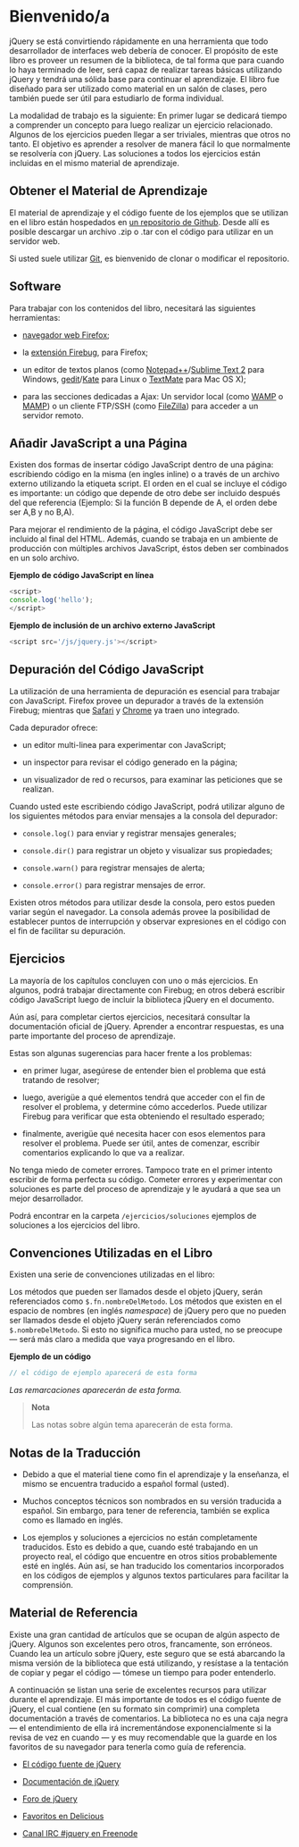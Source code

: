 # Bienvenido/a

jQuery se está convirtiendo rápidamente en una herramienta que todo desarrollador de interfaces web debería de conocer. El propósito de este libro es proveer un resumen de la biblioteca, de tal forma que para cuando lo haya terminado de leer, será capaz de realizar tareas básicas utilizando jQuery y tendrá una sólida base para continuar el aprendizaje. El libro fue diseñado para ser utilizado como material en un salón de clases, pero también puede ser útil para estudiarlo de forma individual.

La modalidad de trabajo es la siguiente: En primer lugar se dedicará tiempo a comprender un concepto para luego realizar un ejercicio relacionado. Algunos de los ejercicios pueden llegar a ser triviales, mientras que otros no tanto. El objetivo es aprender a resolver de manera fácil lo que normalmente se resolvería con jQuery. Las soluciones a todos los ejercicios están incluidas en el mismo material de aprendizaje.



## Obtener el Material de Aprendizaje

El material de aprendizaje y el código fuente de los ejemplos que se utilizan en el libro están hospedados en [un repositorio de Github](https://github.com/dzignus/librojquery). Desde allí es posible descargar un archivo .zip o .tar con el código para utilizar en un servidor web.

Si usted suele utilizar [Git](http://git-scm.com/), es bienvenido de clonar o modificar el repositorio.



## Software

Para trabajar con los contenidos del libro, necesitará las siguientes herramientas:

-   [navegador web Firefox](http://www.mozilla.com/firefox/);

-   la [extensión Firebug](https://addons.mozilla.org/es-ES/firefox/addon/firebug/), para Firefox;

-   un editor de textos planos (como [Notepad++](http://notepad-plus-plus.org/download/v5.9.8.html)/[Sublime Text 2](http://www.sublimetext.com/2) para Windows, [gedit](http://www.icewalkers.com/Linux/Software/56260/gEdit.html)/[Kate](http://linux.softpedia.com/get/Text-Editing-Processing/Others/Kate-2317.shtml) para Linux o [TextMate](http://textmate.en.softonic.com/mac) para Mac OS X);

-   para las secciones dedicadas a Ajax: Un servidor local (como [WAMP](http://www.wampserver.com/en/download.php) o [MAMP](http://www.mamp.info/en/index.html)) o un cliente FTP/SSH (como [FileZilla](http://filezilla-project.org/)) para acceder a un servidor remoto.



## Añadir JavaScript a una Página

Existen dos formas de insertar código JavaScript dentro de una página: escribiendo código en la misma (en ingles inline) o a través de un archivo externo utilizando la etiqueta script. El orden en el cual se incluye el código es importante: un código que depende de otro debe ser incluido después del que referencia (Ejemplo: Si la función B depende de A, el orden debe ser A,B y no B,A).

Para mejorar el rendimiento de la página, el código JavaScript debe ser incluido al final del HTML. Además, cuando se trabaja en un ambiente de producción con múltiples archivos JavaScript, éstos deben ser combinados en un solo archivo.


**Ejemplo de código JavaScript en línea**

```javascript
<script>
console.log('hello');
</script>
```


**Ejemplo de inclusión de un archivo externo JavaScript**

```javascript
<script src='/js/jquery.js'></script>
```



## Depuración del Código JavaScript

La utilización de una herramienta de depuración es esencial para trabajar con JavaScript. Firefox provee un depurador a través de la extensión Firebug; mientras que [Safari](http://www.apple.com/es/safari/download/) y [Chrome](http://www.google.es/chrome/) ya traen uno integrado.

Cada depurador ofrece:

-   un editor multi-linea para experimentar con JavaScript;

-   un inspector para revisar el código generado en la página;

-   un visualizador de red o recursos, para examinar las peticiones que se realizan.

Cuando usted este escribiendo código JavaScript, podrá utilizar alguno de los siguientes métodos para enviar mensajes a la consola del depurador:

-   `console.log()` para enviar y registrar mensajes generales;

-   `console.dir()` para registrar un objeto y visualizar sus propiedades;

-   `console.warn()` para registrar mensajes de alerta;

-   `console.error()` para registrar mensajes de error.

Existen otros métodos para utilizar desde la consola, pero estos pueden variar según el navegador. La consola además provee la posibilidad de establecer puntos de interrupción y observar expresiones en el código con el fin de facilitar su depuración.



## Ejercicios

La mayoría de los capítulos concluyen con uno o más ejercicios. En algunos, podrá trabajar directamente con Firebug; en otros deberá escribir código JavaScript luego de incluir la biblioteca jQuery en el documento.

Aún así, para completar ciertos ejercicios, necesitará consultar la documentación oficial de jQuery. Aprender a encontrar respuestas, es una parte importante del proceso de aprendizaje.

Estas son algunas sugerencias para hacer frente a los problemas:

-   en primer lugar, asegúrese de entender bien el problema que está tratando de resolver;

-   luego, averigüe a qué elementos tendrá que acceder con el fin de resolver el problema, y determine cómo accederlos. Puede utilizar Firebug para verificar que esta obteniendo el resultado esperado;

-   finalmente, averigüe qué necesita hacer con esos elementos para resolver el problema. Puede ser útil, antes de comenzar, escribir comentarios explicando lo que va a realizar.

No tenga miedo de cometer errores. Tampoco trate en el primer intento escribir de forma perfecta su código. Cometer errores y experimentar con soluciones es parte del proceso de aprendizaje y le ayudará a que sea un mejor desarrollador.

Podrá encontrar en la carpeta `/ejercicios/soluciones` ejemplos de soluciones a los ejercicios del libro.



## Convenciones Utilizadas en el Libro

Existen una serie de convenciones utilizadas en el libro:

Los métodos que pueden ser llamados desde el objeto jQuery, serán referenciados como `$.fn.nombreDelMetodo`. Los métodos que existen en el espacio de nombres (en inglés *namespace*) de jQuery pero que no pueden ser llamados desde el objeto jQuery serán referenciados como `$.nombreDelMetodo`. Si esto no significa mucho para usted, no se preocupe — será más claro a medida que vaya progresando en el libro.


**Ejemplo de un código**

```javascript
// el código de ejemplo aparecerá de esta forma
```

*Las remarcaciones aparecerán de esta forma.*

> **Nota**
>
> Las notas sobre algún tema aparecerán de esta forma.



## Notas de la Traducción

-   Debido a que el material tiene como fin el aprendizaje y la enseñanza, el mismo se encuentra traducido a español formal (usted).

-   Muchos conceptos técnicos son nombrados en su versión traducida a español. Sin embargo, para tener de referencia, también se explica como es llamado en inglés.

-   Los ejemplos y soluciones a ejercicios no están completamente traducidos. Esto es debido a que, cuando esté trabajando en un proyecto real, el código que encuentre en otros sitios probablemente esté en inglés. Aún así, se han traducido los comentarios incorporados en los códigos de ejemplos y algunos textos particulares para facilitar la comprensión.



## Material de Referencia

Existe una gran cantidad de artículos que se ocupan de algún aspecto de jQuery. Algunos son excelentes pero otros, francamente, son erróneos. Cuando lea un artículo sobre jQuery, este seguro que se está abarcando la misma versión de la biblioteca que está utilizando, y resístase a la tentación de copiar y pegar el código — tómese un tiempo para poder entenderlo.

A continuación se listan una serie de excelentes recursos para utilizar durante el aprendizaje. El más importante de todos es el código fuente de jQuery, el cual contiene (en su formato sin comprimir) una completa documentación a través de comentarios. La biblioteca no es una caja negra — el entendimiento de ella irá incrementándose exponencialmente si la revisa de vez en cuando — y es muy recomendable que la guarde en los favoritos de su navegador para tenerla como guía de referencia.

-   [El código fuente de jQuery](http://ajax.googleapis.com/ajax/libs/jquery/1/jquery.js)

-   [Documentación de jQuery](http://api.jquery.com)

-   [Foro de jQuery](http://forum.jquery.com/)

-   [Favoritos en Delicious](http://delicious.com/rdmey/jquery-class)

-   [Canal IRC #jquery en Freenode](http://docs.jquery.com/Discussion#Chat_.2F_IRC_Channel)



